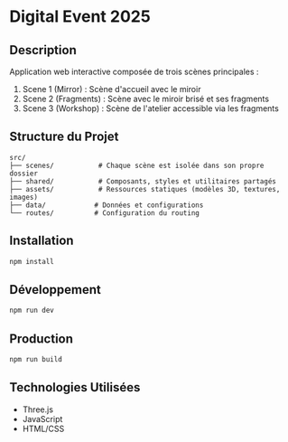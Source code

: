 # Digital Event 2025

## Description
Application web interactive composée de trois scènes principales :
1. Scene 1 (Mirror) : Scène d'accueil avec le miroir
2. Scene 2 (Fragments) : Scène avec le miroir brisé et ses fragments
3. Scene 3 (Workshop) : Scène de l'atelier accessible via les fragments

## Structure du Projet
```
src/
├── scenes/           # Chaque scène est isolée dans son propre dossier
├── shared/           # Composants, styles et utilitaires partagés
├── assets/           # Ressources statiques (modèles 3D, textures, images)
├── data/            # Données et configurations
└── routes/          # Configuration du routing
```

## Installation
```bash
npm install
```

## Développement
```bash
npm run dev
```

## Production
```bash
npm run build
```

## Technologies Utilisées
- Three.js
- JavaScript
- HTML/CSS 
